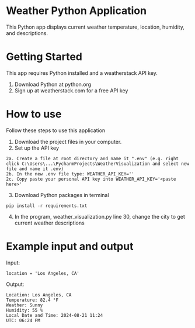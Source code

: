 # Weather Python Application

This Python app displays current weather temperature, location, humidity, and descriptions.

# Getting Started
This app requires Python installed and a weatherstack API key.

1. Download Python at python.org
2. Sign up at weatherstack.com for a free API key

# How to use
Follow these steps to use this application
1. Download the project files in your computer.
2. Set up the API key
````
2a. Create a file at root directory and name it ".env" (e.g. right click C:\Users\...\PycharmProjects\WeatherVisualization and select new file and name it .env)
2b. In the new .env file type: WEATHER_API_KEY='' 
2c. Copy paste your personal API key into WEATHER_API_KEY='<paste here>' 
````
3. Download Python packages in terminal
````
pip install -r requirements.txt
````
4. In the program, weather_visualization.py line 30, change the city to get current weather descriptions 

# Example input and output
Input:
````
location = 'Los Angeles, CA'
````
Output:
````
Location: Los Angeles, CA
Temperature: 82.4 °F
Weather: Sunny
Humidity: 55 %
Local Date and Time: 2024-08-21 11:24
UTC: 06:24 PM
````